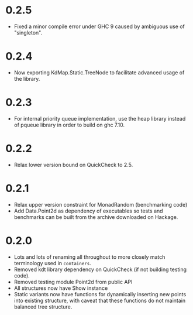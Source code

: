 # 0.2.5
* Fixed a minor compile error under GHC 9 caused by ambiguous use of "singleton".

# 0.2.4
* Now exporting KdMap.Static.TreeNode to facilitate advanced usage of the library.

# 0.2.3
* For internal priority queue implementation, use the heap library instead of pqueue library in order to build on ghc 7.10.

# 0.2.2
* Relax lower version bound on QuickCheck to 2.5.

# 0.2.1
* Relax upper version constraint for MonadRandom (benchmarking code)
* Add Data.Point2d as dependency of executables so tests and benchmarks can be built from the archive downloaded on Hackage.

# 0.2.0
* Lots and lots of renaming all throughout to more closely match terminology used in `containers`.
* Removed kdt library dependency on QuickCheck (if not building testing code).
* Removed testing module Point2d from public API
* All structures now have Show instance
* Static variants now have functions for dynamically inserting new points into existing structure, with caveat that these functions do not maintain balanced tree structure.
